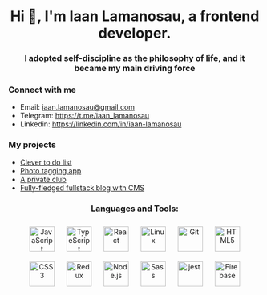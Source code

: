 <h1 align="center">Hi 👋, I'm Iaan Lamanosau, a frontend developer.</h1>
<h3 align="center">I adopted self-discipline as the philosophy of life, and it became my main driving force</h3>

### Connect with me
 - Email: iaan.lamanosau@gmail.com
 - Telegram: https://t.me/iaan_lamanosau
 - Linkedin: https://linkedin.com/in/iaan-lamanosau

### My projects

- [Clever to do list](https://github.com/twentysixhugs/innowise-clever-to-do-list)
- [Photo tagging app](https://github.com/twentysixhugs/photo-tagging-app)
- [A private club](https://github.com/twentysixhugs/private-club)
- [Fully-fledged fullstack blog with CMS](https://github.com/twentysixhugs/blog-api)

<h3 align="center">Languages and Tools:</h3>
<div align="center">  
 <img style="margin: 10px" src="https://profilinator.rishav.dev/skills-assets/javascript-original.svg" alt="JavaScript" height="50" />  
 <img style="margin: 10px" src="https://profilinator.rishav.dev/skills-assets/typescript-original.svg" alt="TypeScript" height="50" />  
 <img style="margin: 10px" src="https://profilinator.rishav.dev/skills-assets/react-original-wordmark.svg" alt="React" height="50" />  
 <img style="margin: 10px" src="https://profilinator.rishav.dev/skills-assets/linux-original.svg" alt="Linux" height="50" />  
 <img style="margin: 10px" src="https://profilinator.rishav.dev/skills-assets/git-scm-icon.svg" alt="Git" height="50" />  
 <img style="margin: 10px" src="https://profilinator.rishav.dev/skills-assets/html5-original-wordmark.svg" alt="HTML5" height="50" />  
 <img style="margin: 10px" src="https://profilinator.rishav.dev/skills-assets/css3-original-wordmark.svg" alt="CSS3" height="50" />  
 <img style="margin: 10px" src="https://profilinator.rishav.dev/skills-assets/redux-original.svg" alt="Redux" height="50" />  
 <img style="margin: 10px" src="https://profilinator.rishav.dev/skills-assets/nodejs-original-wordmark.svg" alt="Node.js" height="50" />  
 <img style="margin: 10px" src="https://profilinator.rishav.dev/skills-assets/sass-original.svg" alt="Sass" height="50" /> 
 <img style="margin: 10px" src="https://www.vectorlogo.zone/logos/jestjsio/jestjsio-icon.svg" alt="jest" width="50" height="50" />
 <img style="margin: 10px" src="https://profilinator.rishav.dev/skills-assets/firebase.png" alt="Firebase" height="50" />  
</div>
<br />
